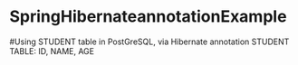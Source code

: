 # SpringHibernateannotationExample
#Using STUDENT table in PostGreSQL, via Hibernate annotation
STUDENT TABLE: ID, NAME, AGE
